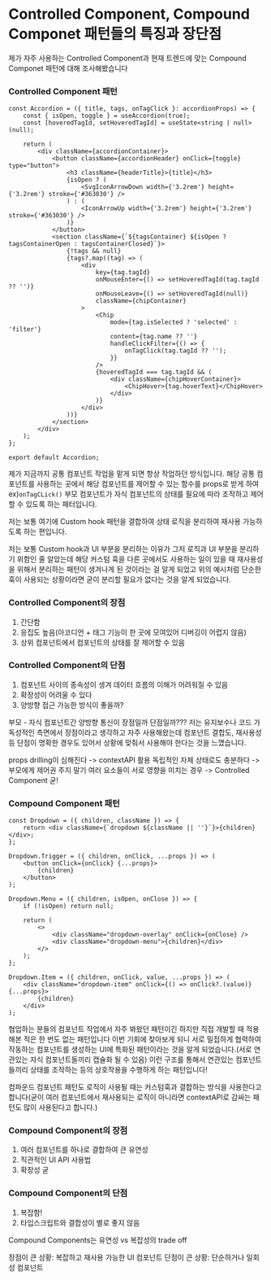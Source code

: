# Controlled Component, Compound Componet 패턴들의 특징과 장단점

제가 자주 사용하는 Controlled Component과 현재 트렌드에 맞는 Compound Componet 패턴에 대해 조사해봤습니다

### Controlled Component 패턴

```tsx
const Accordion = ({ title, tags, onTagClick }: accordionProps) => {
    const { isOpen, toggle } = useAccordion(true);
    const [hoveredTagId, setHoveredTagId] = useState<string | null>(null);

    return (
        <div className={accordionContainer}>
            <button className={accordionHeader} onClick={toggle} type="button">
                <h3 className={headerTitle}>{title}</h3>
                {isOpen ? (
                    <SvgIconArrowDown width={'3.2rem'} height={'3.2rem'} stroke={'#363030'} />
                ) : (
                    <IconArrowUp width={'3.2rem'} height={'3.2rem'} stroke={'#363030'} />
                )}
            </button>
            <section className={`${tagsContainer} ${isOpen ? tagsContainerOpen : tagsContainerClosed}`}>
                {!tags && null}
                {tags?.map((tag) => (
                    <div
                        key={tag.tagId}
                        onMouseEnter={() => setHoveredTagId(tag.tagId ?? '')}
                        onMouseLeave={() => setHoveredTagId(null)}
                        className={chipContainer}
                    >
                        <Chip
                            mode={tag.isSelected ? 'selected' : 'filter'}
                            content={tag.name ?? ''}
                            handleClickFilter={() => {
                                onTagClick(tag.tagId ?? '');
                            }}
                        />
                        {hoveredTagId === tag.tagId && (
                            <div className={chipHoverContainer}>
                                <ChipHover>{tag.hoverText}</ChipHover>
                            </div>
                        )}
                    </div>
                ))}
            </section>
        </div>
    );
};

export default Accordion;
```

제가 지금까지 공통 컴포넌트 작업을 맡게 되면 항상 작업하던 방식입니다.
해당 공통 컴포넌트를 사용하는 곳에서 해당 컴포넌트를 제어할 수 있는 함수를 props로 받게 하여 ex)`onTagCLick()` 부모 컴포넌트가 자식 컴포넌트의 상태를 필요에 따라 조작하고 제어할 수 있도록 하는 패터입니다.

저는 보통 여기에 Custom hook 패턴을 결합하여 상태 로직을 분리하여 재사용 가능하도록 하는 편입니다.

저는 보통 Custom hook과 UI 부분을 분리하는 이유가 그저 로직과 UI 부분을 분리하기 위함인 줄 알았는데 해당 커스텀 훅을 다른 곳에서도 사용하는 일이 있을 때 재사용성을 위해서 분리하는 패턴이 생겨나게 된 것이라는 걸 알게 되었고 위의 예시처럼 단순한 훅이 사용되는 상황이라면 굳이 분리할 필요가 없다는 것을 알게 되었습니다.

### Controlled Component의 장점

1. 간단함
2. 응집도 높음(아코디언 + 태그 기능이 한 곳에 모여있어 디버깅이 어렵지 않음)
3. 상위 컴포넌트에서 컴포넌트의 상태를 잘 제어할 수 있음

### Controlled Component의 단점

1. 컴포넌트 사이의 종속성이 생겨 데이터 흐름의 이해가 어려워질 수 있음
2. 확장성이 어려울 수 있다
3. 양방향 접근 가능한 방식이 좋을까?

부모 - 자식 컴포넌트간 양방향 통신이 장점일까 단점일까???
저는 유지보수나 코드 가독성적인 측면에서 장점이라고 생각하고 자주 사용해왔는데 컴포넌트 결합도, 재사용성 등 단점이 명확한 경우도 있어서 상황에 맞춰서 사용해야 한다는 것을 느꼈습니다.

props drilling이 심해진다 -> contextAPI 활용
독립적인 자체 상태로도 충분하다 -> 부모에게 제어권 주지 말기
여러 요소들이 서로 영향을 미치는 경우 -> Controlled Component 굳!

### Compound Component 패턴

```tsx
const Dropdown = ({ children, className }) => {
    return <div className={`dropdown ${className || ''}`}>{children}</div>;
};

Dropdown.Trigger = ({ children, onClick, ...props }) => (
    <button onClick={onClick} {...props}>
        {children}
    </button>
);

Dropdown.Menu = ({ children, isOpen, onClose }) => {
    if (!isOpen) return null;

    return (
        <>
            <div className="dropdown-overlay" onClick={onClose} />
            <div className="dropdown-menu">{children}</div>
        </>
    );
};

Dropdown.Item = ({ children, onClick, value, ...props }) => (
    <div className="dropdown-item" onClick={() => onClick?.(value)} {...props}>
        {children}
    </div>
);
```

협업하는 분들의 컴포넌트 작업에서 자주 봐왔던 패턴이긴 하지만 직접 개발할 때 적용해본 적은 한 번도 없는 패턴입니다 이번 기회에 찾아보게 되니
서로 밀접하게 협력하여 작동하는 컴포넌트를 생성하는 UI에 특화된 패턴이라는 것을 알게 되었습니다.(서로 연관있는 자식 컴포넌트들끼리 캡슐화 될 수 있음) 이런 구조를 통해서 연관있는 컴포넌트들끼리 상태를 조작하는 등의 상호작용을 수행하게 하는 패턴입니다!

컴파운드 컴포넌트 패턴도 로직이 사용될 때는 커스텀훅과 결합하는 방식을 사용한다고 합니다(굳이 여러 컴포넌트에서 재사용되는 로직이 아니라면 contextAPI로 감싸는 패턴도 많이 사용된다고 합니다.)

### Compound Component의 장점

1. 여러 컴포넌트를 하나로 결합하여 큰 유연성
2. 직관적인 UI API 사용법
3. 확장성 굳

### Compound Component의 단점

1. 복잡함!
2. 타입스크립트와 결합성이 별로 좋지 않음

Compound Components는 유연성 vs 복잡성의 trade off

장점이 큰 상황: 복잡하고 재사용 가능한 UI 컴포넌트
단점이 큰 상황: 단순하거나 일회성 컴포넌트
